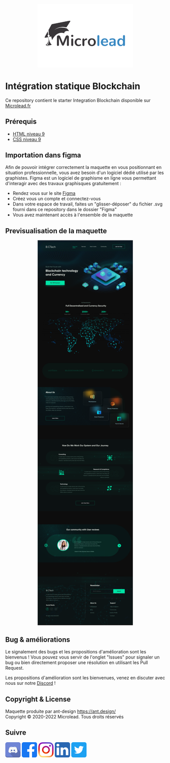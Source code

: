 [<p align="center"><img src="https://github.com/Microleadoff/Microleadoff/blob/main/assets/LOGO-FINAL-V2.svg" alt="Microlead" width="300" /></p>](https://microlead.fr/)




# Intégration statique Blockchain

Ce repository contient le starter Integration Blockchain disponible sur [Microlead.fr](https://microlead.fr)

## Prérequis

- [HTML niveau 9](https://microlead.fr/echelles/html)
- [CSS niveau 9](https://microlead.fr/echelles/css)


## Importation dans figma
Afin de pouvoir intégrer correctement la maquette en vous positionnant en situation professionnelle, vous avez besoin d'un logiciel dédié utilisé par les graphistes. Figma est un logiciel de graphisme en ligne vous permettant d'interagir avec des travaux graphisques gratuitement : 

- Rendez vous sur le site [Figma](https://www.figma.com/)
- Créez vous un compte et connectez-vous
- Dans votre espace de travail, faites un "glisser-déposer" du fichier .svg fourni dans ce repository dans le dossier "Figma"
- Vous avez maintenant accès à l'ensemble de la maquette

## Previsualisation de la maquette

<p align="center"><img src="https://github.com/Rafales-Alexandre/Blockchain-HTML-CSS/blob/main/img/Blockchain landing page.png" alt="template 3" width="300" /></p>



## Bug & améliorations

Le signalement des bugs et les propositions d'amélioration sont les bienvenus ! Vous pouvez vous servir de l'onglet "Issues" pour signaler un bug ou bien directement proposer une résolution en utilisant les Pull Request.

Les propositions d'amélioration sont les bienvenues, venez en discuter avec nous sur notre [Discord](https://discord.gg/skkDr3STAw) !

## Copyright & License
Maquette produite par ant-design https://ant.design/ </br>
Copyright © 2020-2022 Microlead. Tous droits réservés

## Suivre

[<img src="https://github.com/Microleadoff/Microleadoff/blob/main/assets/discord.png">](https://discord.gg/skkDr3STAw)
[<img src="https://github.com/Microleadoff/Microleadoff/blob/main/assets/facebook.png">](https://www.facebook.com/Microleadoff)
[<img src="https://github.com/Microleadoff/Microleadoff/blob/main/assets/insta.png">](https://www.instagram.com/microlead_off/)
[<img src="https://github.com/Microleadoff/Microleadoff/blob/main/assets/linkedin.png">](https://www.linkedin.com/company/microleadoff)
[<img src="https://github.com/Microleadoff/Microleadoff/blob/main/assets/twitter.png">](https://twitter.com/Microlead_off)
